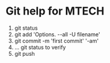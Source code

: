 # Git help for MTECH

1. git status
2. git add 'Options. --all -U filename'
3. git commit -m 'first commit' '-am'
4. ... git status to verify
5. git push
